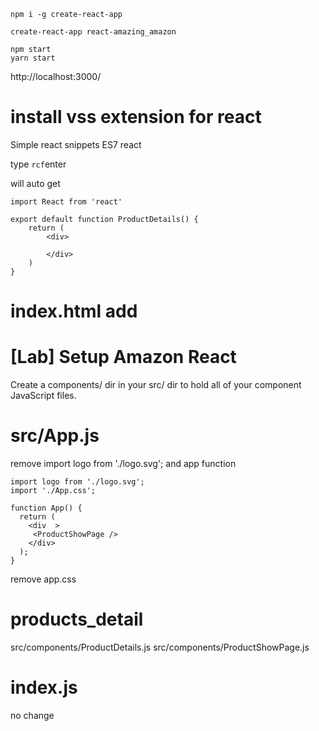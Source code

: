 ``` install global
npm i -g create-react-app
```


``` create project
create-react-app react-amazing_amazon
```

```
npm start
yarn start
```

http://localhost:3000/

# install vss extension for react

Simple react snippets
ES7 react 

type `rcf`enter 

will auto get 
```
import React from 'react'

export default function ProductDetails() {
    return (
        <div>
            
        </div>
    )
}
```
# index.html add

 <link rel="stylesheet" href="//cdnjs.cloudflare.com/ajax/libs/semantic-ui/2.4.1/semantic.min.css" />
 


# [Lab] Setup Amazon React

Create a components/ dir in your src/ dir to hold all of your component JavaScript files.



# src/App.js 

remove 
import logo from './logo.svg';
and app function

```
import logo from './logo.svg';
import './App.css';

function App() {
  return (    
    <div  >
     <ProductShowPage />
    </div>
  );
}
```
remove app.css


# products_detail

src/components/ProductDetails.js 
src/components/ProductShowPage.js 


# index.js
no change

